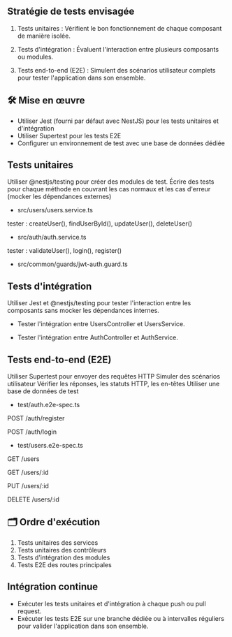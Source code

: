 ##  Stratégie de tests envisagée

1. Tests unitaires : Vérifient le bon fonctionnement de chaque composant de manière isolée.

2. Tests d'intégration : Évaluent l'interaction entre plusieurs composants ou modules.

3. Tests end-to-end (E2E) : Simulent des scénarios utilisateur complets pour tester l'application dans son ensemble.

## 🛠️ Mise en œuvre

- Utiliser Jest (fourni par défaut avec NestJS) pour les tests unitaires et d'intégration
- Utiliser Supertest pour les tests E2E
- Configurer un environnement de test avec une base de données dédiée

## Tests unitaires 

Utiliser @nestjs/testing pour créer des modules de test.
Écrire des tests pour chaque méthode  en couvrant les cas normaux et les cas d'erreur (mocker les dépendances externes)

- src/users/users.service.ts

tester : createUser(), findUserById(), updateUser(), deleteUser()

- src/auth/auth.service.ts

tester : validateUser(), login(), register()

- src/common/guards/jwt-auth.guard.ts

## Tests d'intégration

Utiliser Jest et @nestjs/testing pour tester l'interaction entre les composants  sans mocker les dépendances internes.

- Tester l'intégration entre UsersController et UsersService.​

- Tester l'intégration entre AuthController et AuthService.

## Tests end-to-end (E2E)

Utiliser Supertest pour envoyer des requêtes HTTP Simuler des scénarios utilisateur 
Vérifier les réponses, les statuts HTTP, les en-têtes
Utiliser une base de données de test 

- test/auth.e2e-spec.ts

POST /auth/register

POST /auth/login​

- test/users.e2e-spec.ts

GET /users

GET /users/:id

PUT /users/:id

DELETE /users/:id​

## 🗂️ Ordre d'exécution

1. Tests unitaires des services
2. Tests unitaires des contrôleurs
3. Tests d'intégration des modules
4. Tests E2E des routes principales

##  Intégration continue

- Exécuter les tests unitaires et d'intégration à chaque push ou pull request.
- Exécuter les tests E2E sur une branche dédiée ou à intervalles réguliers pour valider l'application dans son ensemble.
